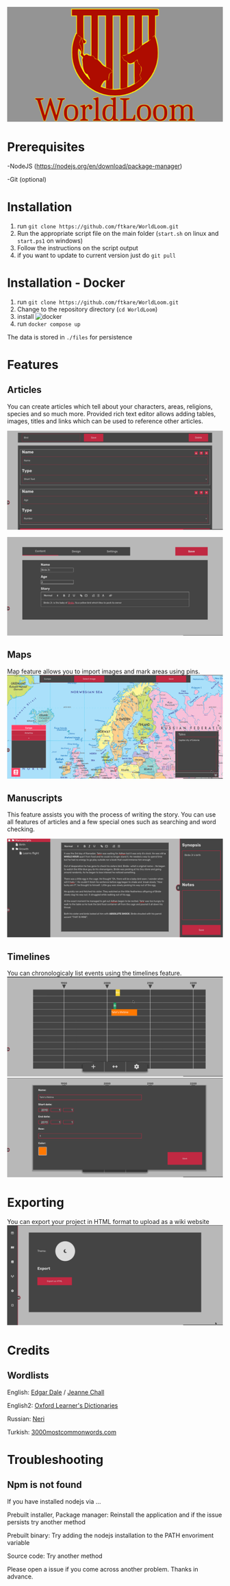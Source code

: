 ![Alt text](README_assets/worldloombanner.png "")

# Prerequisites
-NodeJS (https://nodejs.org/en/download/package-manager) 

-Git (optional)

# Installation
 1. run `git clone https://github.com/ftkare/WorldLoom.git`
 2. Run the appropriate script file on the main folder (`start.sh` on linux and `start.ps1` on windows)
 3. Follow the instructions on the script output
 4. if you want to update to current version just do `git pull`

# Installation - Docker
 1. run `git clone https://github.com/ftkare/WorldLoom.git`
 2. Change to the repository directory (`cd WorldLoom`)
 3. install ![docker](https://docs.docker.com/engine/install/) 
 4. run `docker compose up`

The data is stored in `./files` for persistence

# Features

## Articles
You can create articles which tell about your characters, areas, religions, species and so much more. Provided rich text editor allows adding tables, images, titles and links which can be used to reference other articles. 

![Alt text](README_assets/templates.png "")

![Alt text](README_assets/articles.png "")
## Maps
Map feature allows you to import images and mark areas using pins. 
![Alt text](README_assets/maps.png "")


## Manuscripts
This feature assists you with the process of writing the story. You can use all features of articles and a few special ones such as searching and word checking.

![Alt text](README_assets/manuscripts.png "")

## Timelines
You can chronologicaly list events using the timelines feature.
![Alt text](README_assets/timelines1.png "")
![Alt text](README_assets/timelines2.png "")


# Exporting
You can export your project in HTML format to upload as a wiki website
![Alt text](README_assets/settings.png "")

# Credits

## Wordlists
English: [Edgar Dale](https://en.wikipedia.org/wiki/Edgar_Dale) / [Jeanne Chall](https://en.wikipedia.org/wiki/Jeanne_Chall)

English2: [Oxford Learner's Dictionaries](https://www.oxfordlearnersdictionaries.com/)

Russian: [Neri](https://www.blogger.com/profile/00782205209018274322)

Turkish: [3000mostcommonwords.com](https://3000mostcommonwords.com/)

# Troubleshooting

## Npm is not found

If you have installed nodejs via ...

Prebuilt installer, Package manager: Reinstall the application and if the issue persists try another method 

Prebuilt binary: Try adding the nodejs installation to the PATH envoriment variable 

Source code: Try another method

Please open a issue if you come across another problem. Thanks in advance.
